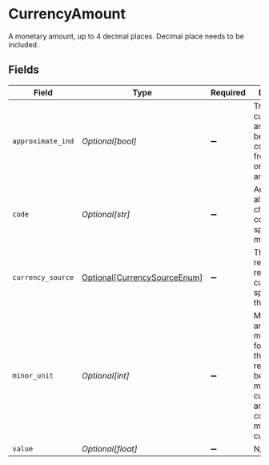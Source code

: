 # CurrencyAmount

A monetary amount, up to 4 decimal places. Decimal place needs to be included.


## Fields

| Field                                                                                                                                | Type                                                                                                                                 | Required                                                                                                                             | Description                                                                                                                          | Example                                                                                                                              |
| ------------------------------------------------------------------------------------------------------------------------------------ | ------------------------------------------------------------------------------------------------------------------------------------ | ------------------------------------------------------------------------------------------------------------------------------------ | ------------------------------------------------------------------------------------------------------------------------------------ | ------------------------------------------------------------------------------------------------------------------------------------ |
| `approximate_ind`                                                                                                                    | *Optional[bool]*                                                                                                                     | :heavy_minus_sign:                                                                                                                   | True if the currency amount has been converted from the original amount                                                              | true                                                                                                                                 |
| `code`                                                                                                                               | *Optional[str]*                                                                                                                      | :heavy_minus_sign:                                                                                                                   | An ISO 4217 alpha character code that specifies a money unit                                                                         | USD                                                                                                                                  |
| `currency_source`                                                                                                                    | [Optional[CurrencySourceEnum]](../../models/shared/currencysourceenum.md)                                                            | :heavy_minus_sign:                                                                                                                   | The system requesting or returning the currency code specified in the attribute                                                      |                                                                                                                                      |
| `minor_unit`                                                                                                                         | *Optional[int]*                                                                                                                      | :heavy_minus_sign:                                                                                                                   | Minor units are a mechanism for expressing the relationship between a major currency unit and its corresponding minor currency unit. | 2                                                                                                                                    |
| `value`                                                                                                                              | *Optional[float]*                                                                                                                    | :heavy_minus_sign:                                                                                                                   | N/A                                                                                                                                  | 124.56                                                                                                                               |
